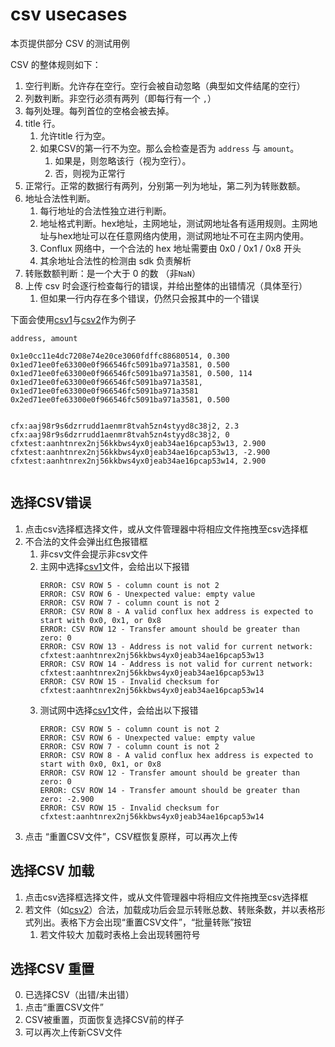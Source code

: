 # csv usecases

本页提供部分 CSV 的测试用例

CSV 的整体规则如下：

1. 空行判断。允许存在空行。空行会被自动忽略（典型如文件结尾的空行）
2. 列数判断。非空行必须有两列（即每行有一个 `,`）
3. 每列处理。每列首位的空格会被去掉。
4. title 行。
   1. 允许title 行为空。
   2. 如果CSV的第一行不为空。那么会检查是否为 `address` 与 `amount`。
      1. 如果是，则忽略该行（视为空行）。
      2. 否，则视为正常行
5. 正常行。正常的数据行有两列，分别第一列为地址，第二列为转账数额。
6. 地址合法性判断。
   1. 每行地址的合法性独立进行判断。
   2. 地址格式判断。hex地址，主网地址，测试网地址各有适用规则。主网地址与hex地址可以在任意网络内使用，测试网地址不可在主网内使用。
   3. Conflux 网络中，一个合法的 hex 地址需要由 0x0 / 0x1 / 0x8 开头
   4. 其余地址合法性的检测由 sdk 负责解析
7. 转账数额判断：是一个大于 0 的数 （非`NaN`）
8. 上传 csv 时会逐行检查每行的错误，并给出整体的出错情况（具体至行）
   1. 但如果一行内存在多个错误，仍然只会报其中的一个错误

下面会使用[csv1](./csv1.csv)与[csv2](./csv2.csv)作为例子


``` csv
address, amount

0x1e0cc11e4dc7208e74e20ce3060fdffc88680514, 0.300
0x1ed71ee0fe63300e0f966546fc5091ba971a3581, 0.500
0x1ed71ee0fe63300e0f966546fc5091ba971a3581, 0.500, 114
0x1ed71ee0fe63300e0f966546fc5091ba971a3581,
0x1ed71ee0fe63300e0f966546fc5091ba971a3581
0x2ed71ee0fe63300e0f966546fc5091ba971a3581, 0.500


cfx:aaj98r9s6dzrrudd1aenmr8tvah5zn4styyd8c38j2, 2.3
cfx:aaj98r9s6dzrrudd1aenmr8tvah5zn4styyd8c38j2, 0
cfxtest:aanhtnrex2nj56kkbws4yx0jeab34ae16pcap53w13, 2.900
cfxtest:aanhtnrex2nj56kkbws4yx0jeab34ae16pcap53w13, -2.900
cfxtest:aanhtnrex2nj56kkbws4yx0jeab34ae16pcap53w14, 2.900


```

## 选择CSV错误

1. 点击csv选择框选择文件，或从文件管理器中将相应文件拖拽至csv选择框
2. 不合法的文件会弹出红色报错框
   1. 非csv文件会提示非csv文件
   2. 主网中选择[csv1](./csv1.csv)文件，会给出以下报错
      ``` 
      ERROR: CSV ROW 5 - column count is not 2
      ERROR: CSV ROW 6 - Unexpected value: empty value
      ERROR: CSV ROW 7 - column count is not 2
      ERROR: CSV ROW 8 - A valid conflux hex address is expected to start with 0x0, 0x1, or 0x8
      ERROR: CSV ROW 12 - Transfer amount should be greater than zero: 0
      ERROR: CSV ROW 13 - Address is not valid for current network: cfxtest:aanhtnrex2nj56kkbws4yx0jeab34ae16pcap53w13
      ERROR: CSV ROW 14 - Address is not valid for current network: cfxtest:aanhtnrex2nj56kkbws4yx0jeab34ae16pcap53w13
      ERROR: CSV ROW 15 - Invalid checksum for cfxtest:aanhtnrex2nj56kkbws4yx0jeab34ae16pcap53w14
      ```
   3. 测试网中选择[csv1](./csv1.csv)文件，会给出以下报错
      ```
      ERROR: CSV ROW 5 - column count is not 2
      ERROR: CSV ROW 6 - Unexpected value: empty value
      ERROR: CSV ROW 7 - column count is not 2
      ERROR: CSV ROW 8 - A valid conflux hex address is expected to start with 0x0, 0x1, or 0x8
      ERROR: CSV ROW 12 - Transfer amount should be greater than zero: 0
      ERROR: CSV ROW 14 - Transfer amount should be greater than zero: -2.900
      ERROR: CSV ROW 15 - Invalid checksum for cfxtest:aanhtnrex2nj56kkbws4yx0jeab34ae16pcap53w14
      ```
3. 点击 “重置CSV文件”，CSV框恢复原样，可以再次上传

## 选择CSV 加载

1. 点击csv选择框选择文件，或从文件管理器中将相应文件拖拽至csv选择框
2. 若文件（如[csv2](./csv2.csv)）合法，加载成功后会显示转账总数、转账条数，并以表格形式列出。表格下方会出现“重置CSV文件”，“批量转账”按钮
   1. 若文件较大 加载时表格上会出现转圈符号

## 选择CSV 重置

0. 已选择CSV（出错/未出错）
1. 点击“重置CSV文件”
2. CSV被重置，页面恢复选择CSV前的样子
3. 可以再次上传新CSV文件
